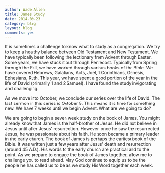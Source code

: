 ```yaml
---
author: Wade Allen
title: James Study
date: 2014-09-23
category: blog
layout: blog
comments: yes
---
```

 
It is sometimes a challenge to know what to study as a congregation. We try to keep a healthy balance between Old Testament and New Testament. We have typically been following the lectionary from Advent through Easter. Some years, we have stuck it out through Pentecost. Typically from Spring through the Fall, we have worked through various books of the Bible. We have covered Hebrews, Galatians, Acts, Joel, 1 Corinthians, Genesis, Ephesians, Ruth. This year, we have spent a good portion of the year in the life of David (primarily 1 and 2 Samuel). I have found the study invigorating and challenging. 

As we move into October, we conclude our series over the life of David. The last sermon in this series is October 5. This means it is time for something new. We have 7 weeks until we begin Advent. What are we going to do?

We are going to begin a seven week study on the book of James. You might already know that James is the half-brother of Jesus. He did not believe in Jesus until after Jesus' resurrection. However, once he saw the resurrected Jesus, he was passionate about his faith. He soon became a primary leader in the early church. The book of James is perhaps the earliest book of the Bible. It was written just a few years after Jesus' death and resurrection (around 45 A.D.). His words to the early church are practical and to the point. As we prepare to engage the book of James together, allow me to challenge you to read ahead. May God continue to equip us to be the people he has called us to be as we study His Word together each week.


